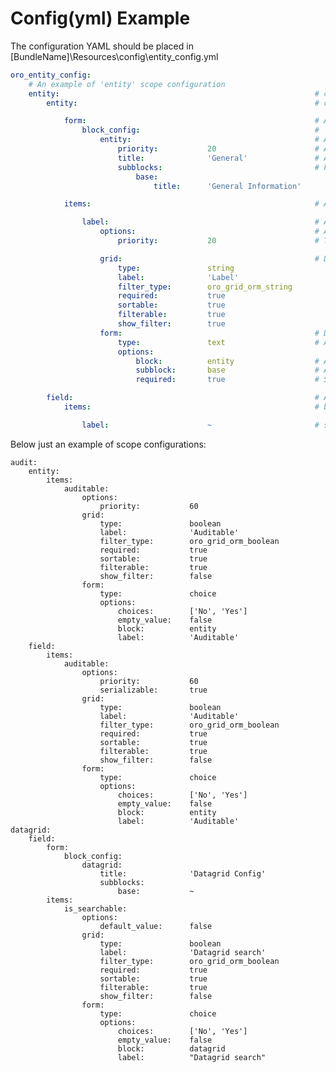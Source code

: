 Config(yml) Example
====================

The configuration YAML should be placed in [BundleName]\Resources\config\entity_config.yml

``` yaml
oro_entity_config:
    # An example of 'entity' scope configuration
    entity:                                                         # configuration scope name
        entity:                                                     # config block for Entity instance

            form:                                                   # A configuration of a form used to configure an entity
                block_config:                                       #
                    entity:                                         # A name of form block
                        priority:           20                      # A display order (sort order) of this form block. This is an optional attribute
                        title:              'General'               # A title of this form block
                        subblocks:                                  # Form sub blocks configuration
                            base:
                                title:      'General Information'

            items:                                                  # A configuration of Entity properties

                label:                                              # A property code
                    options:                                        # A property options
                        priority:           20                      # The default sort order (will be used in grid and form if not specified)

                    grid:                                           # Define how this property is displayed in a data grid (same as in DatagridManager)
                        type:               string
                        label:              'Label'
                        filter_type:        oro_grid_orm_string
                        required:           true
                        sortable:           true
                        filterable:         true
                        show_filter:        true
                    form:                                           # Define how this property is displayed on the Entity update form
                        type:               text                    # A form field type
                        options:
                            block:          entity                  # A name of form block this field will be rendered ( specified in entity.form.block_config)
                            subblock:       base                    # A name of form sub block this field will be rendered ( specified in entity.form.block_config.subblocks)
                            required:       true                    # Specify whether this field is required or not

        field:                                                      # A configuration of a form used to configure entity field
            items:                                                  # block of entity

                label:                      ~                       # same as entity.items.label
```


Below just an example of scope configurations:

    audit:
        entity:
            items:
                auditable:
                    options:
                        priority:           60
                    grid:
                        type:               boolean
                        label:              'Auditable'
                        filter_type:        oro_grid_orm_boolean
                        required:           true
                        sortable:           true
                        filterable:         true
                        show_filter:        false
                    form:
                        type:               choice
                        options:
                            choices:        ['No', 'Yes']
                            empty_value:    false
                            block:          entity
                            label:          'Auditable'
        field:
            items:
                auditable:
                    options:
                        priority:           60
                        serializable:       true
                    grid:
                        type:               boolean
                        label:              'Auditable'
                        filter_type:        oro_grid_orm_boolean
                        required:           true
                        sortable:           true
                        filterable:         true
                        show_filter:        false
                    form:
                        type:               choice
                        options:
                            choices:        ['No', 'Yes']
                            empty_value:    false
                            block:          entity
                            label:          'Auditable'
    datagrid:
        field:
            form:
                block_config:
                    datagrid:
                        title:              'Datagrid Config'
                        subblocks:
                            base:           ~
            items:
                is_searchable:
                    options:
                        default_value:      false
                    grid:
                        type:               boolean
                        label:              'Datagrid search'
                        filter_type:        oro_grid_orm_boolean
                        required:           true
                        sortable:           true
                        filterable:         true
                        show_filter:        false
                    form:
                        type:               choice
                        options:
                            choices:        ['No', 'Yes']
                            empty_value:    false
                            block:          datagrid
                            label:          "Datagrid search"

